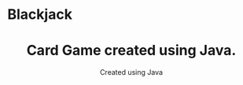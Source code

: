 # Blackjack

<h1 align="center"> Card Game created using Java. </h1>

<p align="center" width="150px"> Created using Java</p>
